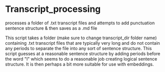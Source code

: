 # Transcript_processing
processes a folder of .txt transcript files and attempts to add punctuation sentence structure &amp; then saves as a .md file

This script takes a folder (make sure to change transcript_dir folder name) 
containing .txt transcript files that are typically very long and do not contain 
any periods to separate the file into any sort of sentence structure. This script 
guesses at a reasonable sentence structure by adding periods before the word "I" 
which seems to do a reasonable job creating logical sentence structure. It is 
then perhaps a bit more suitable for use with embeddings.

